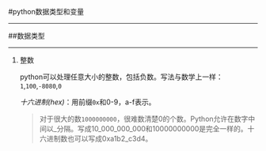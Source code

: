#python数据类型和变量

---
##数据类型

---

1. 整数

    python可以处理任意大小的整数，包括负数。写法与数学上一样：`1`,`100`,`-8080`,`0`

    *十六进制(hex)*：用前缀`0x`和0-9，a-f表示。

    >对于很大的数`1000000000`，很难数清楚0的个数。Python允许在数字中间以_分隔。写成10_000_000_000和10000000000是完全一样的。十六进制数也可以写成0xa1b2_c3d4。
